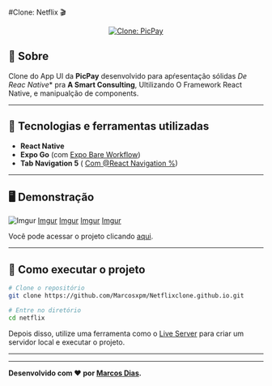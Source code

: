 #Clone: Netflix 🎬
<p align="center">
	<a href="https://imgur.com/cFd0OYk"><img src="https://i.imgur.com/cFd0OYkt.png" alt="Clone: PicPay"  title="Clone: PicPay" /></a>
</p>

## 📖 Sobre   
Clone do App UI da **PicPay** desenvolvido para apŕesentação sólidas *De Reac Native** pra **A Smart Consulting**, Ultilizando O Framework React Native, e manipualção de components.

---

## 🚀 Tecnologias e ferramentas utilizadas
- **React Native**
- **Expo Go** (com [ Expo Bare Workflow](https://expo.dev/))
- **Tab Navigation 5** ( [ Com @React Navigation %](https://reactnavigation.org/docs/tab-based-navigation/))

---

## 🖥️ Demonstração

![Imgur](https://i.imgur.com/hDSlJu6.png)
 [Imgur](https://i.imgur.com/J54kYdx.png)
 [Imgur](https://i.imgur.com/cRbIipS.png)
 [Imgur](https://i.imgur.com/yEa7eWx.png)
 [Imgur](https://i.imgur.com/eouPip3.png)

Você pode acessar o projeto clicando [aqui](https://marcosxpm.github.io/Netflixclone.github.io/).


---

## 🔧 Como executar o projeto

```bash
# Clone o repositório
git clone https://github.com/Marcosxpm/Netflixclone.github.io.git

# Entre no diretório
cd netflix
```
Depois disso, utilize uma ferramenta como o [Live Server](https://marketplace.visualstudio.com/items?itemName=ritwickdey.LiveServer) para criar um servidor local e executar o projeto.

---

---
**Desenvolvido com ❤️ por [Marcos Dias](https://github.com/Marcosxpm).**
